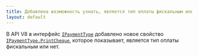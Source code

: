 ```yaml
---
title: Добавлена возможность узнать, является тип оплаты фискальным или нет.
layout: default
---
```


В API V8 в интерфейс [`IPaymentType`](https://iiko.github.io/front.api.sdk/v8/html/T_Resto_Front_Api_Data_Payments_IPaymentType.htm) добавлено новое свойство [`IPaymentType.PrintCheque`](https://iiko.github.io/front.api.sdk/v8/html/P_Resto_Front_Api_Data_Payments_IPaymentType_PrintCheque.htm), которое показывает, является тип оплаты фискальным или нет.
